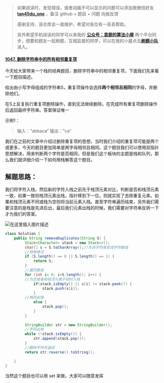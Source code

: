 > 如果阅读时，发现错误，或者动画不可以显示的问题可以添加我微信好友  **[tan45du_one](https://raw.githubusercontent.com/tan45du/tan45du.github.io/master/个人微信.15egrcgqd94w.jpg)** ，备注  github  + 题目 + 问题  向我反馈
>
> 感谢支持，该仓库会一直维护，希望对各位有一丢丢帮助。
>
> 另外希望手机阅读的同学可以来我的 <u>[**公众号：袁厨的算法小屋**](https://raw.githubusercontent.com/tan45du/test/master/微信图片_20210320152235.2pthdebvh1c0.png)</u> 两个平台同步，想要和题友一起刷题，互相监督的同学，可以在我的小屋点击<u>[**刷题小队**](https://raw.githubusercontent.com/tan45du/test/master/微信图片_20210320152235.2pthdebvh1c0.png)</u>进入。 

#### [1047. 删除字符串中的所有相邻重复项](https://leetcode-cn.com/problems/remove-all-adjacent-duplicates-in-string/)

今天给大家带来一个栈的经典题目，删除字符串中的相邻重复项，下面我们先来看一下题目描述。

给出由小写字母组成的字符串S，重复项操作会选择**两个相邻且相同**的字母，并删除他们。

在S上反复执行重复项删除操作，直到无法继续删除。在完成所有重复项删除操作后返回最终字符串。答案保证唯一

示例1：

> 输入：“abbaca”
> 输出：”ca“

​        我们在之前的文章中介绍过删除重复项的思想，当时我们介绍的重复项可能是两个或更多，今天的题目更加简单是两字母相邻且相同。这个题目我们可以使用双指针思想解决，用来判断两个字符是否相同，但是我们这个板块的主题是栈和队列，那么我们就详细介绍一下如何用栈解答这个题目。

## 解题思路：

我们将字符入栈，然后新的字符入栈之前先于栈顶元素对比，判断是否和栈顶元素一致，如果一致则栈顶元素出栈，指针移到下一位，则就实现了去除重复元素。如果和栈顶元素不同或栈为空则将当前元素入栈。直至字符串遍历结束，另外我们需要注意的是栈是先进后出，最后我们元素出栈的时候，我们需要对字符串反转一下才为我们的答案。



![在这里插入图片描述](https://img-blog.csdnimg.cn/20210320141506967.gif)







```java
class Solution {
    public String removeDuplicates(String S) {
         Stack<Character> stack = new Stack<>();
         char[] s = S.toCharArray();//先将字符串变成字符数组
         //特殊情况
         if (S.length() == 0 || S.length() == 1) {
             return S;
         }
         //遍历数组
         for (int i= 0; i<S.length(); i++) {
         //为空或者和栈顶元素不同时入栈
             if(stack.isEmpty() || s[i] != stack.peek()) {                
                 stack.push(s[i]);
             }
         //相同出栈
             else {
                 stack.pop();
             }
         }
         
         StringBuilder str = new StringBuilder();
         //字符出栈
         while (!stack.isEmpty()) {
             str.append(stack.pop());
         }
         //翻转字符并返回
         return str.reverse().toString();
       
    }
}
```

当然这个题目也可以用 set 来做，大家可以随意发挥
